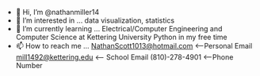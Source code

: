 - 👋 Hi, I’m @nathanmiller14
- 👀 I’m interested in ... data visualization, statistics
- 🌱 I’m currently learning ... Electrical/Computer Engineering and Computer Science at Kettering University
                                Python in my free time
- 📫 How to reach me ... NathanScott1013@hotmail.com <--Personal Email
                         mill1492@kettering.edu <-- School Email
                         (810)-278-4901 <--Phone Number

<!---
nathanmiller14/nathanmiller14 is a ✨ special ✨ repository because its `README.md` (this file) appears on your GitHub profile.
You can click the Preview link to take a look at your changes.
--->
